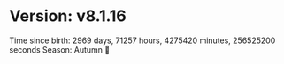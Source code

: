 # Version: v8.1.16
Time since birth: 2969 days, 71257 hours, 4275420 minutes, 256525200 seconds
Season: Autumn 🍁
